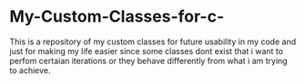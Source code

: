 # My-Custom-Classes-for-c-

This is a repository of my custom classes for future usability in my code and just for making my life easier since some classes dont exist that i want to perfom certaian iterations or they behave differently from what i am trying to achieve. 
